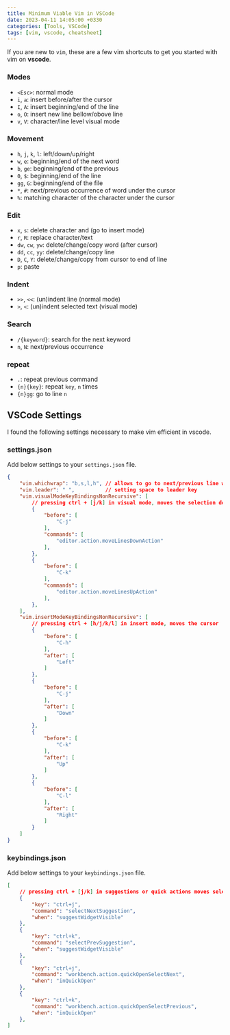 ```yaml
---
title: Minimum Viable Vim in VSCode
date: 2023-04-11 14:05:00 +0330
categories: [Tools, VSCode]
tags: [vim, vscode, cheatsheet]
---
```

If you are new to `vim`, these are a few vim shortcuts to get you started with vim on __vscode__.

### Modes

- `<Esc>`: normal mode
- `i`, `a`: insert before/after the cursor
- `I`, `A`: insert beginning/end of the line
- `o`, `O`: insert new line bellow/obove line
- `v`, `V`: character/line level visual mode

### Movement

- `h`, `j`, `k`, `l`: left/down/up/right
- `w`, `e`: beginning/end of the next word
- `b`, `ge`: beginning/end of the previous
- `0`, `$`: beginning/end of the line
- `gg`, `G`: beginning/end of the file
- `*`, `#`: next/previous occurrence of word under the cursor
- `%`: matching character of the character under the cursor

### Edit

- `x`, `s`: delete character and (go to insert mode)
- `r`, `R`: replace character/text
- `dw`, `cw`, `yw`: delete/change/copy word (after cursor)
- `dd`, `cc`, `yy`: delete/change/copy line
- `D`, `C`, `Y`: delete/change/copy from cursor to end of line
- `p`: paste

### Indent

- `>>`, `<<`: (un)indent line (normal mode)
- `>`, `<`: (un)indent selected text (visual mode)

### Search

- `/{keyword}`: search for the next keyword
- `n`, `N`: next/previous occurrence

### repeat

- `.`: repeat previous command
- `{n}{key}`: repeat `key`, `n` times
- `{n}gg`: go to line `n`

## VSCode Settings

I found the following settings necessary to make vim efficient in vscode.

### settings.json

Add below settings to your `settings.json` file.

```json
{
    "vim.whichwrap": "b,s,l,h", // allows to go to next/previous line with movement keys
    "vim.leader": " ",          // setting space to leader key
    "vim.visualModeKeyBindingsNonRecursive": [
        // pressing ctrl + [j/k] in visual mode, moves the selection down/up
        {
            "before": [
                "C-j"
            ],
            "commands": [
                "editor.action.moveLinesDownAction"
            ],
        },
        {
            "before": [
                "C-k"
            ],
            "commands": [
                "editor.action.moveLinesUpAction"
            ],
        },
    ],
    "vim.insertModeKeyBindingsNonRecursive": [
        // pressing ctrl + [h/j/k/l] in insert mode, moves the cursor
        {
            "before": [
                "C-h"
            ],
            "after": [
                "Left"
            ]
        },
        {
            "before": [
                "C-j"
            ],
            "after": [
                "Down"
            ]
        },
        {
            "before": [
                "C-k"
            ],
            "after": [
                "Up"
            ]
        },
        {
            "before": [
                "C-l"
            ],
            "after": [
                "Right"
            ]
        }
    ]
}
```

### keybindings.json

Add below settings to your `keybindings.json` file.

```json
[
    // pressing ctrl + [j/k] in suggestions or quick actions moves selection down/up
    {
        "key": "ctrl+j",
        "command": "selectNextSuggestion",
        "when": "suggestWidgetVisible"
    },
    {
        "key": "ctrl+k",
        "command": "selectPrevSuggestion",
        "when": "suggestWidgetVisible"
    },
    {
        "key": "ctrl+j",
        "command": "workbench.action.quickOpenSelectNext",
        "when": "inQuickOpen"
    },
    {
        "key": "ctrl+k",
        "command": "workbench.action.quickOpenSelectPrevious",
        "when": "inQuickOpen"
    },
]
```
